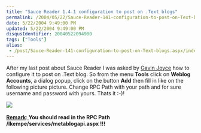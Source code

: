 ```yaml
---
title: "Sauce Reader 1.4.1 configuration to post on .Text blogs"
permalink: /2004/05/22/Sauce-Reader-141-configuration-to-post-on-Text-blogs/
date: 5/22/2004 9:49:00 PM
updated: 5/22/2004 9:49:00 PM
disqusIdentifier: 20040522094900
tags: ["Tools"]
alias:
 - /post/Sauce-Reader-141-configuration-to-post-on-Text-blogs.aspx/index.html
---
```

After my last post about Sauce Reader I was asked by [Gavin Joyce](http://articles.gavinjoyce.com/) how to configure it to post on .Text blog. So from the menu <strong>Tools</strong> click on <strong>Weblog Accounts</strong>, a dialog popup, click on the button <strong>Add</strong> then fill in like on the following picture picture. Change RPC Path with your path and for sure username and password with yours. Thats it :-)!

![](http://perso.wanadoo.fr/laurent.kempe/images/setupsaucereader.png)<br><br><strong><u>Remark</u></strong>:<strong><u> </u>You should read in the RPC Path /lkempe/services/metablogapi.aspx !!!</strong>
